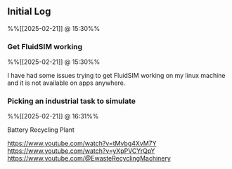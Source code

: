 ## Initial Log
%%[[2025-02-21]] @ 15:30%%

### Get FluidSIM working
%%[[2025-02-21]] @ 15:30%%

I have had some issues trying to get FluidSIM working on my linux machine and it is not available on apps anywhere.

### Picking an industrial task to simulate
%%[[2025-02-21]] @ 16:31%%

Battery Recycling Plant

https://www.youtube.com/watch?v=tMvbg4XvM7Y
https://www.youtube.com/watch?v=yXpPVCYrQpY
https://www.youtube.com/@EwasteRecyclingMachinery

